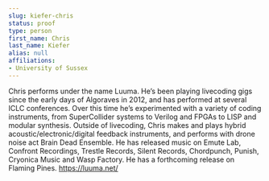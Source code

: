 ```yaml
---
slug: kiefer-chris
status: proof
type: person
first_name: Chris
last_name: Kiefer
alias: null
affiliations:
- University of Sussex
---
```


Chris performs under the name Luuma. He’s been playing livecoding gigs since
the early days of Algoraves in 2012, and has performed at several ICLC
conferences. Over this time he’s experimented with a variety of coding
instruments, from SuperCollider systems to Verilog and FPGAs to LISP and
modular synthesis. Outside of livecoding, Chris makes and plays hybrid
acoustic/electronic/digital feedback instruments, and performs with drone noise
act Brain Dead Ensemble. He has released music on Emute Lab, Confront
Recordings, Trestle Records, Silent Records, Chordpunch, Punish, Cryonica Music
and Wasp Factory. He has a forthcoming release on Flaming Pines.
https://luuma.net/



